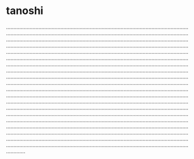 # tanoshi

.............................................................................................................................................................................................................................................................................................................................................................................................................................................................................................................................................................................................................................................................................................................................................................................................................................................................................................................................................................................................................................................................................................................................................................................................................................................................................................................................................................................................................................................................................................................................................................................................................................................................................................................................................................................................................................................................................................................................................................................................................................................................................................................................................................................................................................................................................................................................................................................................................................................................................................................................................................................................